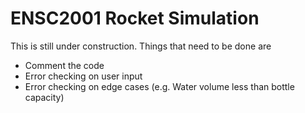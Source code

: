 # ENSC2001 Rocket Simulation
This is still under construction. Things that need to be done are
- Comment the code
- Error checking on user input
- Error checking on edge cases (e.g. Water volume less than bottle capacity)
